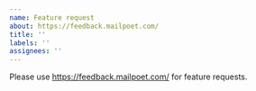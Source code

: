 ```yaml
---
name: Feature request
about: https://feedback.mailpoet.com/
title: ''
labels: ''
assignees: ''
---
```


Please use https://feedback.mailpoet.com/ for feature requests.
